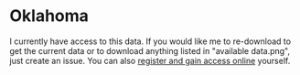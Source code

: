 # Oklahoma

I currently have access to this data.  If you would like me to re-download to get the current data or to download anything listed in "available data.png", just create an issue.
You can also [register and gain access online](https://data.okelections.us/) yourself.